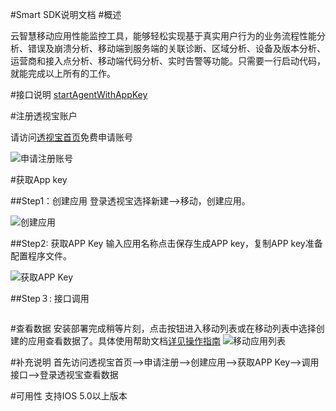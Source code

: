 #Smart SDK说明文档
#概述

云智慧移动应用性能监控工具，能够轻松实现基于真实用户行为的业务流程性能分析、错误及崩溃分析、移动端到服务端的关联诊断、区域分析、设备及版本分析、运营商和接入点分析、移动端代码分析、实时告警等功能。只需要一行启动代码，就能完成以上所有的工作。

#接口说明
<a href="#a1">startAgentWithAppKey</a>



#注册透视宝账户

请访问[透视宝首页](http://portal.toushibao.com)免费申请账号

![申请注册账号](image/1.png)

#获取App key

##Step1：创建应用
登录透视宝选择新建-->移动，创建应用。

![创建应用](image/2.png)

##Step2: 获取APP Key
输入应用名称点击保存生成APP key，复制APP key准备配置程序文件。

![获取APP Key](image/3.png)

##Step３: 接口调用
<div id="a1"></div>

```uexCloudwiseMAgent.startAgentWithAppKey("此处粘贴APP Key"); 
```

#查看数据
安装部署完成稍等片刻，点击按钮进入移动列表或在移动列表中选择创建的应用查看数据了。具体使用帮助文档[详见操作指南](http://portal.toushibao.com/help/help_operation)
![移动应用列表](image/4.png)


#补充说明
首先访问透视宝首页-->申请注册-->创建应用-->获取APP Key-->调用接口-->登录透视宝查看数据

#可用性
支持IOS 5.0以上版本